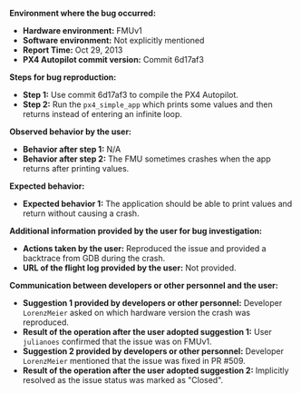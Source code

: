 **Environment where the bug occurred:**

- **Hardware environment:** FMUv1
- **Software environment:** Not explicitly mentioned
- **Report Time:** Oct 29, 2013
- **PX4 Autopilot commit version:** Commit 6d17af3

**Steps for bug reproduction:**

- **Step 1:** Use commit 6d17af3 to compile the PX4 Autopilot.
- **Step 2:** Run the `px4_simple_app` which prints some values and then returns instead of entering an infinite loop.

**Observed behavior by the user:**

- **Behavior after step 1:** N/A
- **Behavior after step 2:** The FMU sometimes crashes when the app returns after printing values.

**Expected behavior:**

- **Expected behavior 1:** The application should be able to print values and return without causing a crash.
  

**Additional information provided by the user for bug investigation:**

- **Actions taken by the user:** Reproduced the issue and provided a backtrace from GDB during the crash.
- **URL of the flight log provided by the user:** Not provided.
  

**Communication between developers or other personnel and the user:**

- **Suggestion 1 provided by developers or other personnel:** Developer `LorenzMeier` asked on which hardware version the crash was reproduced.
- **Result of the operation after the user adopted suggestion 1:** User `julianoes` confirmed that the issue was on FMUv1.
- **Suggestion 2 provided by developers or other personnel:** Developer `LorenzMeier` mentioned that the issue was fixed in PR #509.
- **Result of the operation after the user adopted suggestion 2:** Implicitly resolved as the issue status was marked as "Closed".
